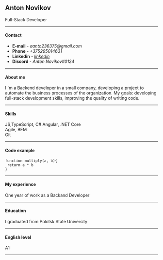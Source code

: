 ## Anton Novikov
Full-Stack Developer
___

#### Contact

* __E-mail__ - _aanto236375@gmail.com_
* __Phone__ - _+375295014631_
* __Linkedin__ -  [_linkedin_ ](https://www.linkedin.com/in/anton-novikov)
* __Discord__ - _Anton Novikov#0124_

___
#### About me

I `m a Backend developer in a small company, developing a project to automate the business processes of the organization.
My goals: developing full-stack development skills, improving the quality of writing code.
___
#### Skills
JS,TypeScript, C#
Angular, .NET Core   
Agile, BEM  
Git
___
#### Сode example
```
function multiply(a, b){
 return a * b
}
```
___
#### My experience
One year of work as a Backand Developer
___
#### Education
I graduated from Polotsk State University
___
#### English level
 A1
 ___